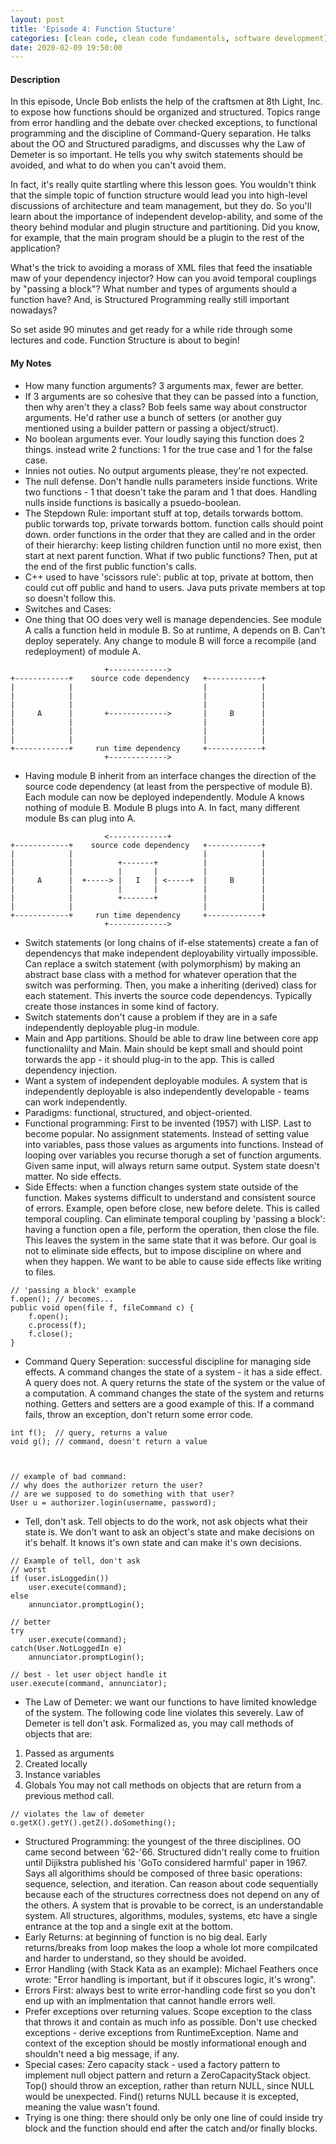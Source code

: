 ```yaml
---
layout: post
title: 'Episode 4: Function Stucture'
categories: [clean code, clean code fundamentals, software development]
date: 2020-02-09 19:50:00
---
```


#### Description

In this episode, Uncle Bob enlists the help of the craftsmen at 8th Light, Inc. to expose how functions should be organized and structured. Topics range from error handling and the debate over checked exceptions, to functional programming and the discipline of Command-Query separation. He talks about the OO and Structured paradigms, and discusses why the Law of Demeter is so important. He tells you why switch statements should be avoided, and what to do when you can't avoid them.

In fact, it's really quite startling where this lesson goes. You wouldn't think that the simple topic of function structure would lead you into high-level discussions of architecture and team management, but they do. So you'll learn about the importance of independent develop-ability, and some of the theory behind modular and plugin structure and partitioning. Did you know, for example, that the main program should be a plugin to the rest of the application?

What's the trick to avoiding a morass of XML files that feed the insatiable maw of your dependency injector? How can you avoid temporal couplings by "passing a block"? What number and types of arguments should a function have? And, is Structured Programming really still important nowadays?

So set aside 90 minutes and get ready for a while ride through some lectures and code. Function Structure is about to begin!

<!--more-->

#### My Notes
- How many function arguments? 3 arguments max, fewer are better.
- If 3 arguments are so cohesive that they can be passed into a function, then why aren't they a class? Bob feels same way about constructor arguments. He'd rather use a bunch of setters (or another guy mentioned using a builder pattern or passing a object/struct).
- No boolean arguments ever. Your loudly saying this function does 2 things. instead write 2 functions: 1 for the true case and 1 for the false case.
- Innies not outies. No output arguments please, they're not expected.
- The null defense. Don't handle nulls parameters inside functions. Write two functions - 1 that doesn't take the param and 1 that does. Handling nulls inside functions is basically a psuedo-boolean.
- The Stepdown Rule: important stuff at top, details torwards bottom. public torwards top, private torwards bottom. function calls should point down. order functions in the order that they are called and in the order of their hierarchy: keep listing children function until no more exist, then start at next parent function. What if two public functions? Then, put at the end of the first public function's calls.
- C++ used to have 'scissors rule': public at top, private at bottom, then could cut off public and hand to users. Java puts private members at top so doesn't follow this.
- Switches and Cases:
- One thing that OO does very well is manage dependencies. See module A calls a function held in module B. So at runtime, A depends on B. Can't deploy seperately. Any change to module B will force a recompile (and redeployment) of module A.

```
                     +------------->
+------------+    source code dependency   +------------+
|            |                             |            |
|            |                             |            |
|            |                             |            |
|     A      |       +------------->       |     B      |
|            |                             |            |
|            |                             |            |
|            |                             |            |
+------------+     run time dependency     +------------+
                     +------------->
```

- Having module B inherit from an interface changes the direction of the source code dependency (at least from the perspective of module B). Each module can now be deployed independently. Module A knows nothing of module B. Module B plugs into A. In fact, many different module Bs can plug into A.

```
                     <-------------+
+------------+    source code dependency   +------------+
|            |                             |            |
|            |          +-------+          |            |
|            |          |       |          |            |
|     A      |  +-----> |   I   | <-----+  |     B      |
|            |          |       |          |            |
|            |          +-------+          |            |
|            |                             |            |
+------------+     run time dependency     +------------+
                     +------------->
```

- Switch statements (or long chains of if-else statements) create a fan of dependencys that make independent deployability virtually impossible. Can replace a switch statement (with polymorphism) by making an abstract base class with a method for whatever operation that the switch was performing. Then, you make a inheriting (derived) class for each statement. This inverts the source code dependencys. Typically create those instances in some kind of factory.
- Switch statements don't cause a problem if they are in a safe independently deployable plug-in module.
- Main and App partitions. Should be able to draw line between core app functionalilty and Main. Main should be kept small and should point torwards the app - it should plug-in to the app. This is called dependency injection.
- Want a system of independent deployable modules. A system that is independently deployable is also independently developable - teams can work independently.
- Paradigms: functional, structured, and object-oriented.
- Functional programming: First to be invented (1957) with LISP. Last to become popular. No assignment statements. Instead of setting value into variables, pass those values as arguments into functions. Instead of looping over variables you recurse thorugh a set of function arguments. Given same input, will always return same output. System state doesn't matter. No side effects.
- Side Effects: when a function changes system state outside of the function. Makes systems difficult to understand and consistent source of errors. Example, open before close, new before delete. This is called temporal coupling. Can eliminate temporal coupling by 'passing a block': having a function open a file, perform the operation, then close the file. This leaves the system in the same state that it was before. Our goal is not to eliminate side effects, but to impose discipline on where and when they happen. We want to be able to cause side effects like writing to files. 

```
// 'passing a block' example
f.open(); // becomes...
public void open(file f, fileCommand c) {
    f.open();       
    c.process(f);
    f.close();
}
```

- Command Query Seperation: successful discipline for managing side effects. A command changes the state of a system - it has a side effect. A query does not. A query returns the state of the system or the value of a computation. A command changes the state of the system and returns nothing. Getters and setters are a good example of this. If a command fails, throw an exception, don't return some error code.

```
int f();  // query, returns a value
void g(); // command, doesn't return a value



// example of bad command:
// why does the authorizer return the user?
// are we supposed to do something with that user?
User u = authorizer.login(username, password);
```

- Tell, don't ask. Tell objects to do the work, not ask objects what their state is. We don't want to ask an object's state and make decisions on it's behalf. It knows it's own state and can make it's own decisions.

```
// Example of tell, don't ask
// worst
if (user.isLoggedin())  
    user.execute(command);
else
    annunciator.promptLogin();

// better
try
    user.execute(command);
catch(User.NotLoggedIn e)
    annunciator.promptLogin();

// best - let user object handle it
user.execute(command, annunciator);
```

- The Law of Demeter: we want our functions to have limited knowledge of the system. The following code line violates this severely. Law of Demeter is tell don't ask. Formalized as, you may call methods of objects that are:
1. Passed as arguments
2. Created locally
3. Instance variables
4. Globals
You may not call methods on objects that are return from a previous method call.

```
// violates the law of demeter
o.getX().getY().getZ().doSomething();
```

- Structured Programming: the youngest of the three disciplines. OO came second between '62-'66. Structured didn't really come to fruition until Dijikstra published his 'GoTo considered harmful' paper in 1967. Says all algorithims should be composed of three basic operations: sequence, selection, and iteration. Can reason about code sequentially because each of the structures correctness does not depend on any of the others. A system that is provable to be correct, is an understandable system. All structures, algorithms, modules, systems, etc have a single entrance at the top and a single exit at the bottom.
- Early Returns: at beginning of function is no big deal. Early returns/breaks from loop makes the loop a whole lot more compilcated and harder to understand, so they should be avoided.
- Error Handling (with Stack Kata as an example): Michael Feathers once wrote: "Error handling is important, but if it obscures logic, it's wrong". 
- Errors First: always best to write error-handling code first so you don't end up with an implmentation that cannot handle errors well.
- Prefer exceptions over returning values. Scope exception to the class that throws it and contain as much info as possible. Don't use checked exceptions - derive exceptions from RuntimeException. Name and context of the exception should be mostly informational enough and shouldn't need a big message, if any.
- Special cases: Zero capacity stack - used a factory pattern to implement null object pattern and return a ZeroCapacityStack object. Top() should throw an exception, rather than return NULL, since NULL would be unexpected. Find() returns NULL because it is excepted, meaning the value wasn't found.
- Trying is one thing: there should only be only one line of could inside try block and the function should end after the catch and/or finally blocks.